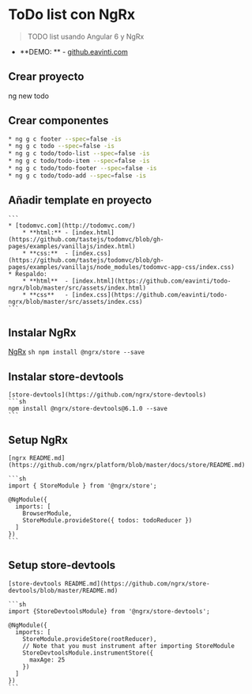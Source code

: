 # ToDo list con NgRx

> TODO list usando Angular 6 y NgRx

* **DEMO: ** - [github.eavinti.com](http://github.eavinti.com/)

## Crear proyecto
ng new todo


## Crear componentes

```sh
* ng g c footer --spec=false -is
* ng g c todo --spec=false -is
* ng g c todo/todo-list --spec=false -is
* ng g c todo/todo-item --spec=false -is
* ng g c todo/todo-footer --spec=false -is
* ng g c todo/todo-add --spec=false -is
```

## Añadir template en proyecto
    ```
    * [todomvc.com](http://todomvc.com/)
        * **html:** - [index.html](https://github.com/tastejs/todomvc/blob/gh-pages/examples/vanillajs/index.html)
        * **css:**  - [index.css](https://github.com/tastejs/todomvc/blob/gh-pages/examples/vanillajs/node_modules/todomvc-app-css/index.css)
    * Respaldo:
        * **html**  - [index.html](https://github.com/eavinti/todo-ngrx/blob/master/src/assets/index.html)
        * **css**   - [index.css](https://github.com/eavinti/todo-ngrx/blob/master/src/assets/index.css)
    ```

## Instalar NgRx
   [NgRx](https://github.com/ngrx/platform/blob/master/docs/store/) 
    ```sh
    npm install @ngrx/store --save
    ```
    
## Instalar store-devtools
    [store-devtools](https://github.com/ngrx/store-devtools)
    ```sh
    npm install @ngrx/store-devtools@6.1.0 --save
    ```
    
## Setup  NgRx
    [ngrx README.md](https://github.com/ngrx/platform/blob/master/docs/store/README.md)
    
    ```sh
    import { StoreModule } from '@ngrx/store';

    @NgModule({
      imports: [
        BrowserModule,
        StoreModule.provideStore({ todos: todoReducer })
      ]
    })   
    ```
    
## Setup  store-devtools
    [store-devtools README.md](https://github.com/ngrx/store-devtools/blob/master/README.md)
    
    ```sh
    import {StoreDevtoolsModule} from '@ngrx/store-devtools';

    @NgModule({
      imports: [
        StoreModule.provideStore(rootReducer),
        // Note that you must instrument after importing StoreModule
        StoreDevtoolsModule.instrumentStore({
          maxAge: 25
        })
      ]
    })   
    ```    
    
    
    